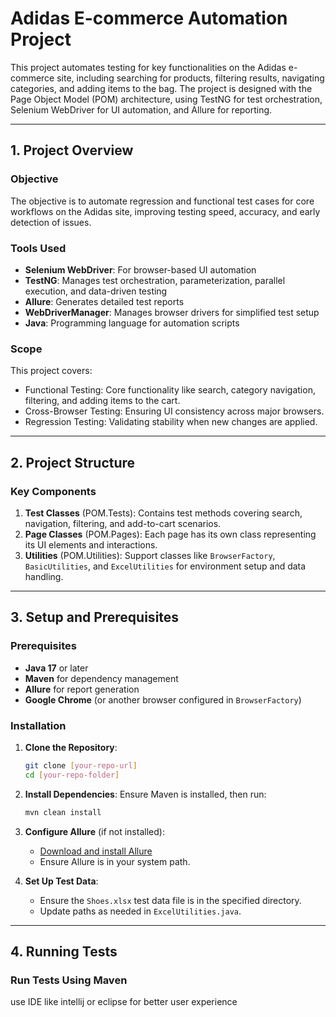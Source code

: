 # Adidas E-commerce Automation Project

This project automates testing for key functionalities on the Adidas e-commerce site, including searching for products, filtering results, navigating categories, and adding items to the bag. The project is designed with the Page Object Model (POM) architecture, using TestNG for test orchestration, Selenium WebDriver for UI automation, and Allure for reporting.

---

## 1. Project Overview

### Objective
The objective is to automate regression and functional test cases for core workflows on the Adidas site, improving testing speed, accuracy, and early detection of issues.

### Tools Used
- **Selenium WebDriver**: For browser-based UI automation
- **TestNG**: Manages test orchestration, parameterization, parallel execution, and data-driven testing
- **Allure**: Generates detailed test reports
- **WebDriverManager**: Manages browser drivers for simplified test setup
- **Java**: Programming language for automation scripts

### Scope
This project covers:
- Functional Testing: Core functionality like search, category navigation, filtering, and adding items to the cart.
- Cross-Browser Testing: Ensuring UI consistency across major browsers.
- Regression Testing: Validating stability when new changes are applied.

---

## 2. Project Structure


### Key Components
1. **Test Classes** (POM.Tests): Contains test methods covering search, navigation, filtering, and add-to-cart scenarios.
2. **Page Classes** (POM.Pages): Each page has its own class representing its UI elements and interactions.
3. **Utilities** (POM.Utilities): Support classes like `BrowserFactory`, `BasicUtilities`, and `ExcelUtilities` for environment setup and data handling.

---

## 3. Setup and Prerequisites

### Prerequisites
- **Java 17** or later
- **Maven** for dependency management
- **Allure** for report generation
- **Google Chrome** (or another browser configured in `BrowserFactory`)

### Installation

1. **Clone the Repository**:
    ```bash
    git clone [your-repo-url]
    cd [your-repo-folder]
    ```

2. **Install Dependencies**:
    Ensure Maven is installed, then run:
    ```bash
    mvn clean install
    ```

3. **Configure Allure** (if not installed):
    - [Download and install Allure](https://docs.qameta.io/allure/#_installing_a_commandline)
    - Ensure Allure is in your system path.

4. **Set Up Test Data**:
    - Ensure the `Shoes.xlsx` test data file is in the specified directory.
    - Update paths as needed in `ExcelUtilities.java`.

---

## 4. Running Tests

### Run Tests Using Maven
use IDE like intellij or eclipse for better user experience



